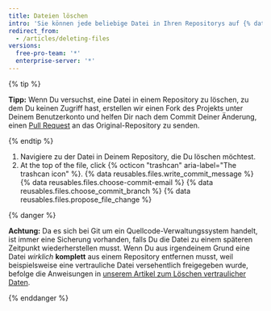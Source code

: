 ```yaml
---
title: Dateien löschen
intro: 'Sie können jede beliebige Datei in Ihren Repositorys auf {% data variables.product.product_name %} löschen.'
redirect_from:
  - /articles/deleting-files
versions:
  free-pro-team: '*'
  enterprise-server: '*'
---
```


{% tip %}

**Tipp:** Wenn Du versuchst, eine Datei in einem Repository zu löschen, zu dem Du keinen Zugriff hast, erstellen wir einen Fork des Projekts unter Deinem Benutzerkonto und helfen Dir nach dem Commit Deiner Änderung, einen [Pull Request](/articles/about-pull-requests) an das Original-Repository zu senden.

{% endtip %}

1. Navigiere zu der Datei in Deinem Repository, die Du löschen möchtest.
2. At the top of the file, click
{% octicon "trashcan" aria-label="The trashcan icon" %}.
{% data reusables.files.write_commit_message %}
{% data reusables.files.choose-commit-email %}
{% data reusables.files.choose_commit_branch %}
{% data reusables.files.propose_file_change %}

{% danger %}

**Achtung:** Da es sich bei Git um ein Quellcode-Verwaltungssystem handelt, ist immer eine Sicherung vorhanden, falls Du die Datei zu einem späteren Zeitpunkt wiederherstellen musst. Wenn Du aus irgendeinem Grund eine Datei *wirklich* **komplett** aus einem Repository entfernen musst, weil beispielsweise eine vertrauliche Datei versehentlich freigegeben wurde, befolge die Anweisungen in [unserem Artikel zum Löschen vertraulicher Daten](/articles/removing-sensitive-data-from-a-repository).

{% enddanger %}
